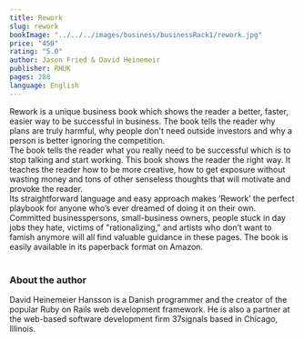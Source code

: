 ```yaml
---
title: Rework
slug: rework
bookImage: "../../../images/business/businessRack1/rework.jpg"
price: "450"
rating: "5.0"
author: Jason Fried & David Heinemeir
publisher: RHUK
pages: 288
language: English
---
```


Rework is a unique business book which shows the reader a better, faster, easier way to be successful in business. The book tells the reader why plans are truly harmful, why people don't need outside investors and why a person is better ignoring the competition.
<br/>
The book tells the reader what you really need to be successful which is to stop talking and start working. This book shows the reader the right way. It teaches the reader how to be more creative, how to get exposure without wasting money and tons of other senseless thoughts that will motivate and provoke the reader.
<br/>
Its straightforward language and easy approach makes ‘Rework’ the perfect playbook for anyone who’s ever dreamed of doing it on their own. Committed businesspersons, small-business owners, people stuck in day jobs they hate, victims of "rationalizing," and artists who don’t want to famish anymore will all find valuable guidance in these pages. The book is easily available in its paperback format on Amazon.
<br/>
<br/>

### About the author
David Heinemeier Hansson is a Danish programmer and the creator of the popular Ruby on Rails web development framework. He is also a partner at the web-based software development firm 37signals based in Chicago, Illinois.
<br/>
<br/>